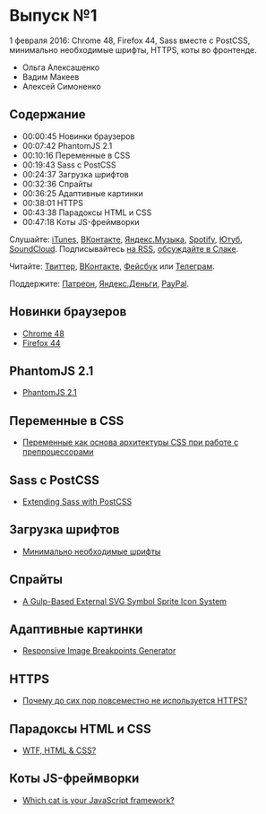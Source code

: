 # Выпуск №1

1 февраля 2016: Chrome 48, Firefox 44, Sass вместе с PostCSS, минимально необходимые шрифты, HTTPS, коты во фронтенде.

- Ольга Алексашенко
- Вадим Макеев
- Алексей Симоненко

## Содержание

- 00:00:45 Новинки браузеров
- 00:07:42 PhantomJS 2.1
- 00:10:16 Переменные в CSS
- 00:19:43 Sass с PostCSS
- 00:24:37 Загрузка шрифтов
- 00:32:36 Спрайты
- 00:36:25 Адаптивные картинки
- 00:38:01 HTTPS
- 00:43:38 Парадоксы HTML и CSS
- 00:47:18 Коты JS-фреймворки

Слушайте: [iTunes](https://itunes.apple.com/podcast/id1080500016), [ВКонтакте](https://vk.com/podcasts-32017543), [Яндекс.Музыка](https://music.yandex.ru/album/6245956), [Spotify](https://open.spotify.com/show/3rzAcADjpBpXt73L0epTjV), [Ютуб](https://www.youtube.com/playlist?list=PLMBnwIwFEFHcwuevhsNXkFTcadeX5R1Go), [SoundCloud](https://soundcloud.com/web-standards). Подписывайтесь [на RSS](https://web-standards.ru/podcast/feed/), [обсуждайте в Слаке](http://slack.web-standards.ru/).

Читайте: [Твиттер](https://twitter.com/webstandards_ru), [ВКонтакте](https://vk.com/webstandards_ru), [Фейсбук](https://www.facebook.com/webstandardsru) или [Телеграм](https://t.me/webstandards_ru).

Поддержите: [Патреон](https://www.patreon.com/webstandards_ru), [Яндекс.Деньги](https://money.yandex.ru/to/41001119329753), [PayPal](https://www.paypal.me/pepelsbey).

## Новинки браузеров

- [Chrome 48](https://youtu.be/TebeVxw95RI)
- [Firefox 44](http://tanalin.com/blog/2016/01/firefox-44/)

## PhantomJS 2.1

- [PhantomJS 2.1](https://raw.githubusercontent.com/ariya/phantomJS/master/ChangeLog)

## Переменные в CSS

- [Переменные как основа архитектуры CSS при работе с препроцессорами](http://prgssr.ru/development/peremennye-osnova-arhitektury-css.html)

## Sass с PostCSS

- [Extending Sass with PostCSS](http://ashleynolan.co.uk/blog/extend-sass-with-postcss)

## Загрузка шрифтов

- [Минимально необходимые шрифты](http://css-live.ru/articles/minimalno-neobxodimye-shrifty.html)

## Спрайты

- [A Gulp-Based External SVG Symbol Sprite Icon System](https://una.im/svg-icons/)

## Адаптивные картинки

- [Responsive Image Breakpoints Generator](http://www.responsivebreakpoints.com/)

## HTTPS

- [Почему до сих пор повсеместно не используется HTTPS?](https://habrahabr.ru/post/275539/)

## Парадоксы HTML и CSS

- [WTF, HTML & CSS?](http://wtfhtmlcss.com/)

## Коты JS-фреймворки

- [Which cat is your JavaScript framework?](http://whichcatisyourjavascriptframework.com/)
